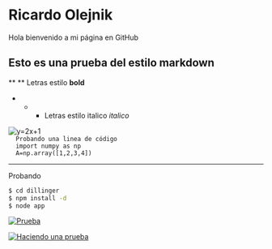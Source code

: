 # Ricardo Olejnik
Hola bienvenido a mi página en GitHub
## Esto es una prueba del estilo markdown
** ** Letras estilo **bold**
- * * Letras estilo italico *italico*
<img src="https://i.upmath.me/svg/%20y%3D2x%2B1%20" alt=" y=2x+1 " />
<code> 
  Probando una linea de código
  import numpy as np
  A=np.array([1,2,3,4])
</code>

- - - 
Probando

```sh
$ cd dillinger
$ npm install -d
$ node app
```

[![Prueba](https://travis-ci.org/joemccann/dillinger.svg?branch=master)](https://travis-ci.org/joemccann/dillinger)

[![Haciendo una prueba](https://cldup.com/dTxpPi9lDf.thumb.png)](https://nodesource.com/products/nsolid)
